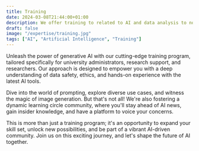 ```yaml
---
title: Training
date: 2024-03-08T21:44:00+01:00
description: We offer training to related to AI and data analysis to non tech professionals
draft: false
image: "/expertise/training.jpg"
tags: ["AI", "Artificial Intelligence", "Training"]
---
```


Unleash the power of generative AI with our cutting-edge training program, tailored specifically for university administrators, research support, and researchers. Our approach is designed to empower you with a deep understanding of data safety, ethics, and hands-on experience with the latest AI tools.

Dive into the world of prompting, explore diverse use cases, and witness the magic of image generation. But that's not all! We're also fostering a dynamic learning circle community, where you'll stay ahead of AI news, gain insider knowledge, and have a platform to voice your concerns.

This is more than just a training program; it's an opportunity to expand your skill set, unlock new possibilities, and be part of a vibrant AI-driven community. Join us on this exciting journey, and let's shape the future of AI together.
